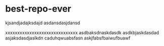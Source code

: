 # best-repo-ever
kjsandjadajksdajd 
asdansdasjdansd

xxxxxxxxxxxxxxxxxxxxxxxxxxxxxx
asdbaksdnaskdasdk
asdkbjaskdasdad
asjaksdasdjaslkdn caduhqwuabsfasn
askjfabsfbaiwufbuawf
